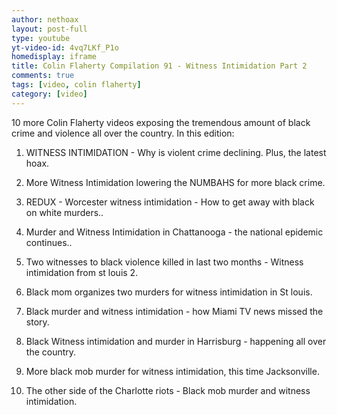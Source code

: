 ```yaml
---
author: nethoax
layout: post-full
type: youtube
yt-video-id: 4vq7LKf_P1o
homedisplay: iframe
title: Colin Flaherty Compilation 91 - Witness Intimidation Part 2
comments: true
tags: [video, colin flaherty]
category: [video]
---
```


10 more Colin Flaherty videos exposing the tremendous amount of black crime and violence all over the country. In this edition:

1. WITNESS INTIMIDATION - Why is violent crime declining. Plus, the latest hoax.

2. More Witness Intimidation lowering the NUMBAHS for more black crime.

3. REDUX - Worcester witness intimidation - How to get away with black on white murders..

4. Murder and Witness Intimidation in Chattanooga - the national epidemic continues..

5. Two witnesses to black violence killed in last two months - Witness intimidation from st louis 2.

6. Black mom organizes two murders for witness intimidation in St louis.

7. Black murder and witness intimidation - how Miami TV news missed the story.

8. Black Witness intimidation and murder in Harrisburg - happening all over the country.

9. More black mob murder for witness intimidation, this time Jacksonville.

10. The other side of the Charlotte riots -  Black mob murder and witness intimidation.
